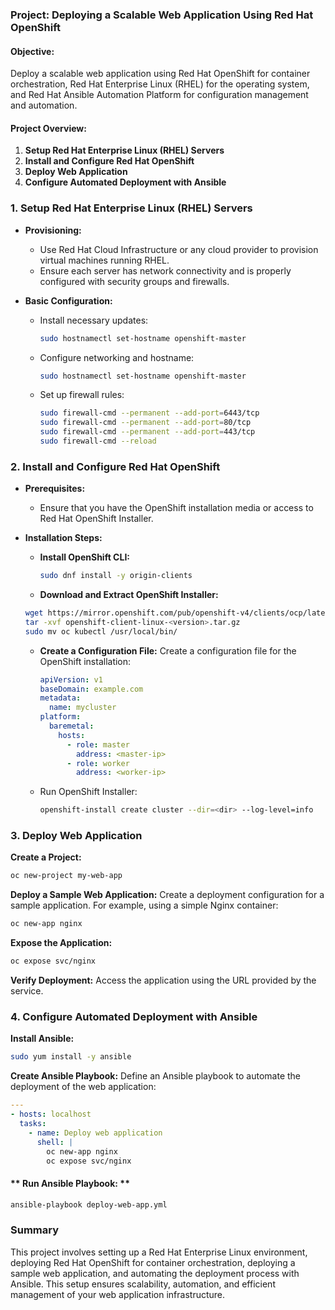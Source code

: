 ### Project: **Deploying a Scalable Web Application Using Red Hat OpenShift**

#### **Objective:**

Deploy a scalable web application using Red Hat OpenShift for container orchestration, Red Hat Enterprise 
Linux (RHEL) for the operating system, and Red Hat Ansible Automation Platform for configuration 
management and automation.

#### **Project Overview:**

1.  **Setup Red Hat Enterprise Linux (RHEL) Servers**
2.  **Install and Configure Red Hat OpenShift**
3.  **Deploy Web Application**
4.  **Configure Automated Deployment with Ansible**

### **1. Setup Red Hat Enterprise Linux (RHEL) Servers**

-   **Provisioning:**
    
    -   Use Red Hat Cloud Infrastructure or any cloud provider to provision virtual machines running RHEL.
    -   Ensure each server has network connectivity and is properly configured with security groups and 
firewalls.
-   **Basic Configuration:**
    
    -   Install necessary updates:

		```bash
		sudo hostnamectl set-hostname openshift-master
		```

	- Configure networking and hostname:
		```bash
		sudo hostnamectl set-hostname openshift-master
		```

	- Set up firewall rules:
		```bash
		sudo firewall-cmd --permanent --add-port=6443/tcp
		sudo firewall-cmd --permanent --add-port=80/tcp
		sudo firewall-cmd --permanent --add-port=443/tcp
		sudo firewall-cmd --reload
		```

### **2. Install and Configure Red Hat OpenShift**

-   **Prerequisites:**
    
    -   Ensure that you have the OpenShift installation media or access to Red Hat OpenShift Installer.
-   **Installation Steps:**
    
    -   **Install OpenShift CLI:**

		```bash
		sudo dnf install -y origin-clients
		```
	- **Download and Extract OpenShift Installer:**
	```bash
	wget https://mirror.openshift.com/pub/openshift-v4/clients/ocp/latest/openshift-client-linux-<version>.tar.gz
	tar -xvf openshift-client-linux-<version>.tar.gz
	sudo mv oc kubectl /usr/local/bin/
	```
	- **Create a Configuration File:** Create a configuration file for the OpenShift installation:

		```yaml
		apiVersion: v1
		baseDomain: example.com
		metadata:
		  name: mycluster
		platform:
		  baremetal:
		    hosts:
		      - role: master
		        address: <master-ip>
		      - role: worker
		        address: <worker-ip>
		```
	- Run OpenShift Installer:

		```bash
		openshift-install create cluster --dir=<dir> --log-level=info
		```

### **3. Deploy Web Application**

**Create a Project:**

```bash
oc new-project my-web-app
```
**Deploy a Sample Web Application:** Create a deployment configuration for a sample application. For 
example, using a simple Nginx container:

```bash
oc new-app nginx
```
**Expose the Application:**

```bash
oc expose svc/nginx
```
**Verify Deployment:** Access the application using the URL provided by the service.


### **4. Configure Automated Deployment with Ansible**

**Install Ansible:**

```bash
sudo yum install -y ansible
```

**Create Ansible Playbook:** 
Define an Ansible playbook to automate the deployment of the web application:

```yml
---
- hosts: localhost
  tasks:
    - name: Deploy web application
      shell: |
        oc new-app nginx
        oc expose svc/nginx
```

#### ** Run Ansible Playbook: **

```bash
ansible-playbook deploy-web-app.yml
```

### **Summary**

This project involves setting up a Red Hat Enterprise Linux environment, deploying Red Hat OpenShift for 
container orchestration, deploying a sample web application, and automating the deployment process with 
Ansible. This setup ensures scalability, automation, and efficient management of your web application 
infrastructure.

